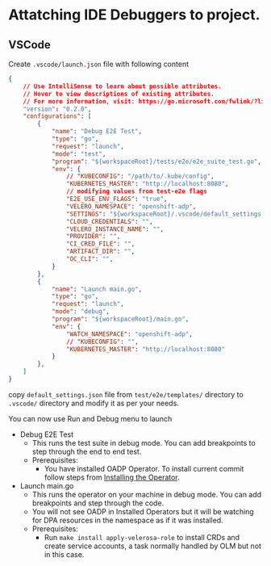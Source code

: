 
# Attatching IDE Debuggers to project.

## VSCode
Create `.vscode/launch.json` file with following content

```json
{
    // Use IntelliSense to learn about possible attributes.
    // Hover to view descriptions of existing attributes.
    // For more information, visit: https://go.microsoft.com/fwlink/?linkid=830387
    "version": "0.2.0",
    "configurations": [
        {
            "name": "Debug E2E Test",
            "type": "go",
            "request": "launch",
            "mode": "test",
            "program": "${workspaceRoot}/tests/e2e/e2e_suite_test.go",
            "env": {
                // "KUBECONFIG": "/path/to/.kube/config",
                "KUBERNETES_MASTER": "http://localhost:8080",
                // modifying values from test-e2e flags
                "E2E_USE_ENV_FLAGS": "true",
                "VELERO_NAMESPACE": "openshift-adp",
                "SETTINGS": "${workspaceRoot}/.vscode/default_settings.json",
                "CLOUD_CREDENTIALS": "",
                "VELERO_INSTANCE_NAME": "",
                "PROVIDER": "",
                "CI_CRED_FILE": "",
                "ARTIFACT_DIR": "",
                "OC_CLI": "",
            }
        },
        {
            "name": "Launch main.go",
            "type": "go",
            "request": "launch",
            "mode": "debug",
            "program": "${workspaceRoot}/main.go",
            "env": {
                "WATCH_NAMESPACE": "openshift-adp",
                // "KUBECONFIG": "",
                "KUBERNETES_MASTER": "http://localhost:8080"
            }
        },
    ]
}

```

copy `default_settings.json` file from `test/e2e/templates/` directory to `.vscode/` directory and modify it as per your needs.

You can now use Run and Debug menu to launch
- Debug E2E Test
  - This runs the test suite in debug mode. You can add breakpoints to step through the end to end test.
  - Prerequisites:
    - You have installed OADP Operator. To install current commit follow steps from  [Installing the Operator](../install_from_source.md#installing-the-operator).
- Launch main.go
  - This runs the operator on your machine in debug mode. You can add breakpoints and step through the code.
  - You will not see OADP in Installed Operators but it will be watching for DPA resources in the namespace as if it was installed.
  - Prerequisites:
    - Run `make install apply-velerosa-role` to install CRDs and create service accounts, a task normally handled by OLM but not in this case.